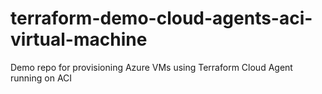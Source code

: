 # terraform-demo-cloud-agents-aci-virtual-machine
Demo repo for provisioning Azure VMs using Terraform Cloud Agent running on ACI
